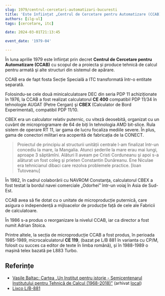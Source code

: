 ```yaml
---
slug: 1979/centrul-cercetari-automatizari-bucuresti
title: 'Este înființat „Centrul de Cercetare pentru Automatizare (CCAB)”'
authors: [ilg-ul]
tags: [cercetare, itc]

date: 2024-03-01T21:13:45

event_date: '1979-04'

---
```


În luna aprilie 1979 este înființat prin decret **Centrul de
Cercetare pentru Automatizare (CCAB)** cu scopul de a proiecta
și produce tehnică de calcul pentru armată şi alte structuri din
sistemul de apărare.

<!-- truncate -->

CCAB era de fapt  fosta Secție Specială a ITC
transformată într-o entitate separată.

Folosindu-se cele două  minicalculatoare DEC din seria
PDP 11 achiziționate în 1976,
la CCAB a fost realizat calculatorul **CE 400** compatibil PDP 11/34 în tehnologie AUGAT (Petre Cergan) şi **CBEX** (Calculator de Bord Experimental),
compatibil PDP 11/10.

CBEX era un calculator relativ puternic, cu viteză deosebită, organizat cu un
cuvânt de microprogramare de 64 de biți în tehnologia AMD bit-slice.
Rula sistem de operare RT 11, iar gama
de lucru focaliza mediile severe. În plus, gama de conectori militari era
acoperită de fabricația de la CONECT.

> Proiectul de principiu al structurii unității centrale l-am finalizat într-un
concediu la mare, la Mangalia. Atunci șederile la mare erau mai lungi,
aproape 3 săptămîni. Alături îl aveam pe Cristi Corduneanu şi apoi s-a
alăturat un fost coleg şi prieten Constantin Dunăreanu. Ene Niculae era
tehnicianul dibaci care rezolva problemele practice. [Ioan Tutoveanu]

În 1982, în cadrul colaborării cu NAVROM Constanța,
calculatorul CBEX a fost testat la bordul navei comerciale
„Odorhei” într-un voiaj în Asia de Sud-Est.

CCAB avea să fie dotat cu o unitate de microproducție puternică,
care asigura o independență a mijloacelor de producție față de cele ale
Fabricii de calculatoare.

În 1986 s-a produs o reorganizare la nivelul CCAB, iar ca director a fost
numit Adrian Stoica.

Printre altele, la secția de microproducție CCAB a fost produs, în perioada 1985-1989,
microcalculatorul **CE 119**, (bazat pe L/B 881 în varianta cu CP/M,
folosit cu succes ca editor de texte în limba română),
și în 1988-1989 o mașină telex
bazată pe L883 Turbo.

## Referințe

- [Vasile Baltac: Cartea „Un Institut pentru istorie - Semicentenarul Institutului pentru Tehnică de Calcul (1968-2018)”](/amintiri/2018/vbaltac-itc50ani/) (arhivat [local](https://cronica-it.github.io/arhiva/#2018))
- [Lixco L/B-881](/evenimente/1983/calculatorul-lixco-lb-881/)
